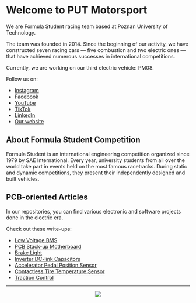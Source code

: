 # Welcome to PUT Motorsport

We are Formula Student racing team based at Poznan University of Technology.

The team was founded in 2014. Since the beginning of our activity, we have constructed seven racing cars — five combustion and two electric ones — that have achieved numerous successes in international competitions.

Currently, we are working on our third electric vehicle: PM08.

Follow us on:
- [Instagram](https://www.instagram.com/putmotorsport)
- [Facebook](https://www.facebook.com/putmotorsport)
- [YouTube](https://www.youtube.com/putmotorsport)
- [TikTok](https://www.tiktok.com/@putmotorsport)
- [LinkedIn](https://www.linkedin.com/company/putmotorsport)
- [Our website](https://putmotorsport.pl)

## About Formula Student Competition

Formula Student is an international engineering competition organized since 1979 by SAE International. Every year, university students from all over the world take part in events held on the most famous racetracks. During static and dynamic competitions, they present their independently designed and built vehicles.

## PCB-oriented Articles

In our repositories, you can find various electronic and software projects done in the electric era.

Check out these write-ups:
- [Low Voltage BMS](https://github.com/PUT-Motorsport/.github/blob/main/LV_BMS-2022-article.pdf)
- [PCB Stack-up Motherboard](https://github.com/PUT-Motorsport/PUTM_EV_FRONT_BOX_2022/blob/main/FRONT_BOX-2022-Article.pdf)
- [Brake Light](https://github.com/PUT-Motorsport/.github/blob/main/brake-light-article.pdf)
- [Inverter DC-link Capacitors](https://github.com/PUT-Motorsport/.github/blob/main/Inverter%20dc%20link%20capacitors.pdf)
- [Accelerator Pedal Position Sensor](https://github.com/PUT-Motorsport/.github/blob/main/APPS_article.pdf)
- [Contactless Tire Temperature Sensor](https://github.com/PUT-Motorsport/.github/blob/main/article-TTSv2.0-1.pdf)
- [Traction Control](https://github.com/PUT-Motorsport/.github/blob/main/TRACTION_CONTROL_article.pdf)

----

<p align="center">
  <img src="https://user-images.githubusercontent.com/64833115/151148853-b9bbe78f-4eaf-4f40-9f04-2636bd68fd7f.png"/>
</p>
